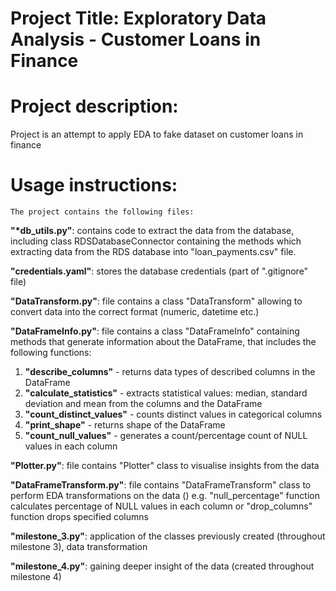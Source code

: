 # Project Title: Exploratory Data Analysis - Customer Loans in Finance


# Project description: 
Project is an attempt to apply EDA to fake dataset on customer loans in finance

# Usage instructions:
    The project contains the following files:

**"*db_utils.py"**: contains code to extract the data from the database, including class RDSDatabaseConnector containing the methods which extracting data from the RDS database into "loan_payments.csv" file.

**"credentials.yaml"**: stores the database credentials (part of ".gitignore" file)

**"DataTransform.py"**: file contains a class "DataTransform" allowing to convert data into the correct format (numeric, datetime etc.)

**"DataFrameInfo.py"**: file contains a class "DataFrameInfo" containing methods that generate information about the DataFrame, that includes the following functions: 

1. **"describe_columns"** -  returns data types of described columns in the DataFrame
2. **"calculate_statistics"** - extracts statistical values: median, standard deviation and mean from the columns and the DataFrame
3. **"count_distinct_values"** - counts distinct values in categorical columns
4. **"print_shape"** - returns shape of the DataFrame
5. **"count_null_values"** - generates a count/percentage count of NULL values in each column

**"Plotter.py"**: file contains "Plotter" class to visualise insights from the data

**"DataFrameTransform.py"**: file contains "DataFrameTransform" class to perform EDA transformations on the data ()
    e.g. "null_percentage" function calculates percentage of NULL values in each column
        or "drop_columns" function drops specified columns


**"milestone_3.py"**: application of the classes previously created (throughout milestone 3), data transformation

**"milestone_4.py"**: gaining deeper insight of the data (created throughout milestone 4)

